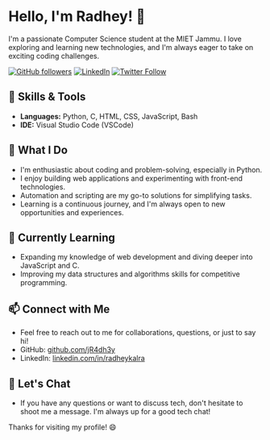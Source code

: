 # Hello, I'm Radhey! 👋

I'm a passionate Computer Science student at the MIET Jammu. I love exploring and learning new technologies, and I'm always eager to take on exciting coding challenges.

[![GitHub followers](https://img.shields.io/github/followers/jR4dh3y?label=Follow&style=social)](https://github.com/jR4dh3y)
[![LinkedIn](https://img.shields.io/badge/LinkedIn-Connect-blue)](https://www.linkedin.com/in/radheykalra)
[![Twitter Follow](https://img.shields.io/twitter/follow/jR4dh3y?style=social)](https://twitter.com/jR4dh3y)

## 🔧 Skills & Tools
- **Languages:** Python, C, HTML, CSS, JavaScript, Bash
- **IDE:** Visual Studio Code (VSCode)

## 🚀 What I Do
- I'm enthusiastic about coding and problem-solving, especially in Python.
- I enjoy building web applications and experimenting with front-end technologies.
- Automation and scripting are my go-to solutions for simplifying tasks.
- Learning is a continuous journey, and I'm always open to new opportunities and experiences.

## 🌱 Currently Learning
- Expanding my knowledge of web development and diving deeper into JavaScript and C.
- Improving my data structures and algorithms skills for competitive programming.

## 📫 Connect with Me
- Feel free to reach out to me for collaborations, questions, or just to say hi!
- GitHub: [github.com/jR4dh3y](https://github.com/jR4dh3y)
- LinkedIn: [linkedin.com/in/radheykalra](https://www.linkedin.com/in/radheykalra)

## 💬 Let's Chat
- If you have any questions or want to discuss tech, don't hesitate to shoot me a message. I'm always up for a good tech chat!

Thanks for visiting my profile! 😄
